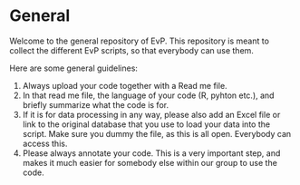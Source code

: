 # General
Welcome to the general repository of EvP. This repository is meant to collect the different EvP scripts, so that everybody can use them.

Here are some general guidelines:
1. Always upload your code together with a Read me file. 
2. In that read me file, the language of your code (R, pyhton etc.), and briefly summarize what the code is for.
3. If it is for data processing in any way, please also add an Excel file or link to the original database that you use to load your data into the script. Make sure you dummy the file, as this is all open. Everybody can access this. 
4. Please always annotate your code. This is a very important step, and makes it much easier for somebody else within our group to use the code. 

